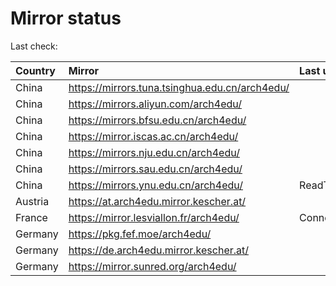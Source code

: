 <script src="./time.js"></script>
# Mirror status
Last check: <script type="text/javascript">localize(1696090809.7673721);</script>

|Country|Mirror|Last update|
|:------|:-----|:----------|
|China|https://mirrors.tuna.tsinghua.edu.cn/arch4edu/|<script type="text/javascript">localize(1696055411);</script>|
|China|https://mirrors.aliyun.com/arch4edu/|<script type="text/javascript">localize(1696055411);</script>|
|China|https://mirrors.bfsu.edu.cn/arch4edu/|<script type="text/javascript">localize(1695925802);</script>|
|China|https://mirror.iscas.ac.cn/arch4edu/|<script type="text/javascript">localize(1696055411);</script>|
|China|https://mirrors.nju.edu.cn/arch4edu/|<script type="text/javascript">localize(1696012303);</script>|
|China|https://mirrors.sau.edu.cn/arch4edu/|<script type="text/javascript">localize(1696055411);</script>|
|China|https://mirrors.ynu.edu.cn/arch4edu/|ReadTimeout|
|Austria|https://at.arch4edu.mirror.kescher.at/|<script type="text/javascript">localize(1696055411);</script>|
|France|https://mirror.lesviallon.fr/arch4edu/|ConnectTimeout|
|Germany|https://pkg.fef.moe/arch4edu/|<script type="text/javascript">localize(1696055411);</script>|
|Germany|https://de.arch4edu.mirror.kescher.at/|<script type="text/javascript">localize(1696055411);</script>|
|Germany|https://mirror.sunred.org/arch4edu/|<script type="text/javascript">localize(1696055411);</script>|

<script src="./tablefilter/tablefilter.js"></script>
<script src="./table.js"></script>